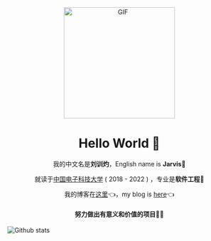 <div align="center">
<img align="center" alt="GIF" height="250px" src="https://media.giphy.com/media/du3J3cXyzhj75IOgvA/giphy.gif" />

# Hello World 👋 

我的中文名是**刘训灼**，English name is **Jarvis**🤖️

就读于[中国电子科技大学](https://www.uestc.edu.cn) ( 2018 - 2022  ) ，专业是**软件工程**🚀 

我的博客在[这里](https://www.liuxunzhuo.tech)👈，my blog is [here](https://www.liuxunzhuo.tech)👈

#### 努力做出有意义和价值的项目🚀🚀

</div>

![Github stats](https://github-readme-stats.vercel.app/api?username=xunzhuo&show_icons=true&theme=radical)
